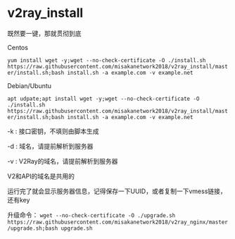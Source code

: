 # v2ray_install

既然要一键，那就贯彻到底

Centos

`
yum install wget -y;wget --no-check-certificate -O ./install.sh https://raw.githubusercontent.com/misakanetwork2018/v2ray_install/master/install.sh;bash install.sh -a example.com -v example.net
`

Debian/Ubuntu

`
apt udpate;apt install wget -y;wget --no-check-certificate -O ./install.sh https://raw.githubusercontent.com/misakanetwork2018/v2ray_install/master/install.sh;bash install.sh -a example.com -v example.net
`

-k : 接口密钥，不填则由脚本生成

-d : 域名，请提前解析到服务器

-v : V2Ray的域名，请提前解析到服务器

V2和API的域名是共用的

运行完了就会显示服务器信息，记得保存一下UUID，或者复制一下vmess链接，还有key

升级命令：
`
wget --no-check-certificate -O ./upgrade.sh https://raw.githubusercontent.com/misakanetwork2018/v2ray_nginx/master/upgrade.sh;bash upgrade.sh
`
